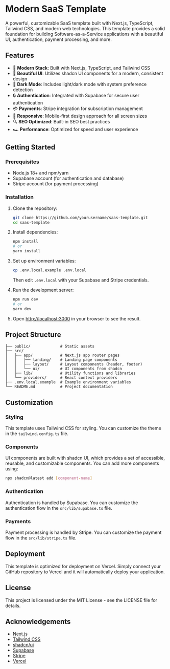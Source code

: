 # Modern SaaS Template

A powerful, customizable SaaS template built with Next.js, TypeScript, Tailwind CSS, and modern web technologies. This template provides a solid foundation for building Software-as-a-Service applications with a beautiful UI, authentication, payment processing, and more.

## Features

- 🚀 **Modern Stack**: Built with Next.js, TypeScript, and Tailwind CSS
- 🎨 **Beautiful UI**: Utilizes shadcn UI components for a modern, consistent design
- 🌙 **Dark Mode**: Includes light/dark mode with system preference detection
- 🔒 **Authentication**: Integrated with Supabase for secure user authentication
- 💳 **Payments**: Stripe integration for subscription management
- 📱 **Responsive**: Mobile-first design approach for all screen sizes
- 🔍 **SEO Optimized**: Built-in SEO best practices
- 🏎️ **Performance**: Optimized for speed and user experience

## Getting Started

### Prerequisites

- Node.js 18+ and npm/yarn
- Supabase account (for authentication and database)
- Stripe account (for payment processing)

### Installation

1. Clone the repository:
   ```bash
   git clone https://github.com/yourusername/saas-template.git
   cd saas-template
   ```

2. Install dependencies:
   ```bash
   npm install
   # or
   yarn install
   ```

3. Set up environment variables:
   ```bash
   cp .env.local.example .env.local
   ```
   Then edit `.env.local` with your Supabase and Stripe credentials.

4. Run the development server:
   ```bash
   npm run dev
   # or
   yarn dev
   ```

5. Open [http://localhost:3000](http://localhost:3000) in your browser to see the result.

## Project Structure

```
├── public/             # Static assets
├── src/
│   ├── app/            # Next.js app router pages
│   │   ├── landing/    # Landing page components
│   │   ├── layout/     # Layout components (header, footer)
│   │   └── ui/         # UI components from shadcn
│   ├── lib/            # Utility functions and libraries
│   └── providers/      # React context providers
├── .env.local.example  # Example environment variables
└── README.md           # Project documentation
```

## Customization

### Styling

This template uses Tailwind CSS for styling. You can customize the theme in the `tailwind.config.ts` file.

### Components

UI components are built with shadcn UI, which provides a set of accessible, reusable, and customizable components. You can add more components using:

```bash
npx shadcn@latest add [component-name]
```

### Authentication

Authentication is handled by Supabase. You can customize the authentication flow in the `src/lib/supabase.ts` file.

### Payments

Payment processing is handled by Stripe. You can customize the payment flow in the `src/lib/stripe.ts` file.

## Deployment

This template is optimized for deployment on Vercel. Simply connect your GitHub repository to Vercel and it will automatically deploy your application.

## License

This project is licensed under the MIT License - see the LICENSE file for details.

## Acknowledgements

- [Next.js](https://nextjs.org/)
- [Tailwind CSS](https://tailwindcss.com/)
- [shadcn/ui](https://ui.shadcn.com/)
- [Supabase](https://supabase.io/)
- [Stripe](https://stripe.com/)
- [Vercel](https://vercel.com/)
